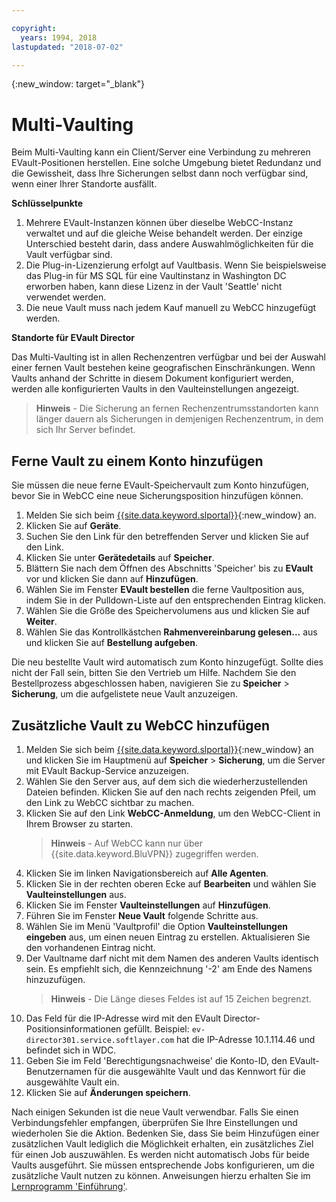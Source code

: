 ```yaml
---

copyright:
  years: 1994, 2018
lastupdated: "2018-07-02"

---
```

{:new_window: target="_blank"}

# Multi-Vaulting

Beim Multi-Vaulting kann ein Client/Server eine Verbindung zu mehreren EVault-Positionen herstellen. Eine solche Umgebung bietet Redundanz und die Gewissheit, dass Ihre Sicherungen selbst dann noch verfügbar sind, wenn einer Ihrer Standorte ausfällt. 

**Schlüsselpunkte**

1. Mehrere EVault-Instanzen können über dieselbe WebCC-Instanz verwaltet und auf die gleiche Weise behandelt werden. Der einzige Unterschied besteht darin, dass andere Auswahlmöglichkeiten für die Vault verfügbar sind.
2. Die Plug-in-Lizenzierung erfolgt auf Vaultbasis. Wenn Sie beispielsweise das Plug-in für MS SQL für eine Vaultinstanz in Washington DC erworben haben, kann diese Lizenz in der Vault 'Seattle' nicht verwendet werden.
3. Die neue Vault muss nach jedem Kauf manuell zu WebCC hinzugefügt werden.

**Standorte für EVault Director**

Das Multi-Vaulting ist in allen Rechenzentren verfügbar und bei der Auswahl einer fernen Vault bestehen keine geografischen Einschränkungen. Wenn Vaults anhand der Schritte in diesem Dokument konfiguriert werden, werden alle konfigurierten Vaults in den Vaulteinstellungen angezeigt.

>**Hinweis** - Die Sicherung an fernen Rechenzentrumsstandorten kann länger dauern als Sicherungen in demjenigen Rechenzentrum, in dem sich Ihr Server befindet.

## Ferne Vault zu einem Konto hinzufügen

Sie müssen die neue ferne EVault-Speichervault zum Konto hinzufügen, bevor Sie in WebCC eine neue Sicherungsposition hinzufügen können. 

1. Melden Sie sich beim [{{site.data.keyword.slportal}}](https://control.softlayer.com/){:new_window} an.
2. Klicken Sie auf **Geräte**.
3. Suchen Sie den Link für den betreffenden Server und klicken Sie auf den Link.
4. Klicken Sie unter **Gerätedetails** auf **Speicher**.
5. Blättern Sie nach dem Öffnen des Abschnitts 'Speicher' bis zu **EVault** vor und klicken Sie dann auf **Hinzufügen**.
6. Wählen Sie im Fenster **EVault bestellen** die ferne Vaultposition aus, indem Sie in der Pulldown-Liste auf den entsprechenden Eintrag klicken.
7. Wählen Sie die Größe des Speichervolumens aus und klicken Sie auf **Weiter**.
8. Wählen Sie das Kontrollkästchen **Rahmenvereinbarung gelesen...** aus und klicken Sie auf **Bestellung aufgeben**.

Die neu bestellte Vault wird automatisch zum Konto hinzugefügt. Sollte dies nicht der Fall sein, bitten Sie den Vertrieb um Hilfe.
Nachdem Sie den Bestellprozess abgeschlossen haben, navigieren Sie zu **Speicher** > **Sicherung**, um die aufgelistete neue Vault anzuzeigen.

## Zusätzliche Vault zu WebCC hinzufügen

1. Melden Sie sich beim [{{site.data.keyword.slportal}}](https://control.softlayer.com/){:new_window} an und klicken Sie im Hauptmenü auf **Speicher** > **Sicherung**, um die Server mit EVault Backup-Service anzuzeigen. 
2. Wählen Sie den Server aus, auf dem sich die wiederherzustellenden Dateien befinden. Klicken Sie auf den nach rechts zeigenden Pfeil, um den Link zu WebCC sichtbar zu machen.
3. Klicken Sie auf den Link **WebCC-Anmeldung**, um den WebCC-Client in Ihrem Browser zu starten.
   >**Hinweis** - Auf WebCC kann nur über {{site.data.keyword.BluVPN}} zugegriffen werden.
4. Klicken Sie im linken Navigationsbereich auf **Alle Agenten**.
5. Klicken Sie in der rechten oberen Ecke auf **Bearbeiten** und wählen Sie **Vaulteinstellungen** aus.
6. Klicken Sie im Fenster **Vaulteinstellungen** auf **Hinzufügen**.
7. Führen Sie im Fenster **Neue Vault** folgende Schritte aus.
  1. Wählen Sie im Menü 'Vaultprofil' die Option **Vaulteinstellungen eingeben** aus, um einen neuen Eintrag zu erstellen. Aktualisieren Sie den vorhandenen Eintrag nicht.
  2. Der Vaultname darf nicht mit dem Namen des anderen Vaults identisch sein. Es empfiehlt sich, die Kennzeichnung '-2' am Ende des Namens hinzuzufügen.<br/> 
     >**Hinweis** - Die Länge dieses Feldes ist auf 15 Zeichen begrenzt.
  3. Das Feld für die IP-Adresse wird mit den EVault Director-Positionsinformationen gefüllt. Beispiel: `ev-director301.service.softlayer.com` hat die IP-Adresse 10.1.114.46 und befindet sich in WDC.
  4. Geben Sie im Feld 'Berechtigungsnachweise' die Konto-ID, den EVault-Benutzernamen für die ausgewählte Vault und das Kennwort für die ausgewählte Vault ein.
  5. Klicken Sie auf **Änderungen speichern**.

Nach einigen Sekunden ist die neue Vault verwendbar. Falls Sie einen Verbindungsfehler empfangen, überprüfen Sie Ihre Einstellungen und wiederholen Sie die Aktion. Bedenken Sie, dass Sie beim Hinzufügen einer zusätzlichen Vault lediglich die Möglichkeit erhalten, ein zusätzliches Ziel für einen Job auszuwählen. Es werden nicht automatisch Jobs für beide Vaults ausgeführt. Sie müssen entsprechende Jobs konfigurieren, um die zusätzliche Vault nutzen zu können. Anweisungen hierzu erhalten Sie im [Lernprogramm 'Einführung'](index.html#getting-started-with-evault-backup-services).

